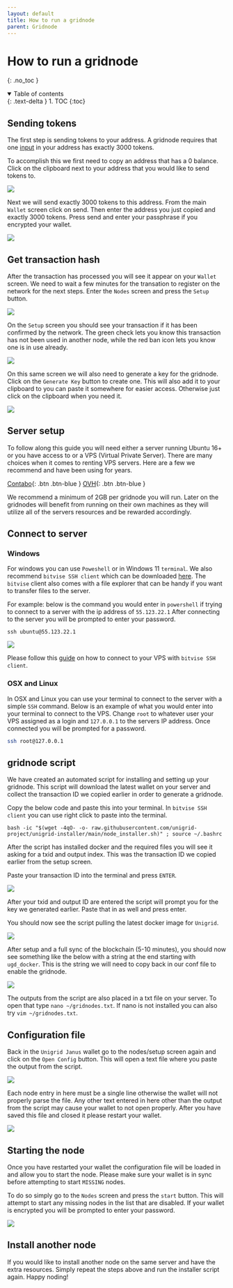 ```yaml
---
layout: default
title: How to run a gridnode
parent: Gridnode
---
```


# How to run a gridnode
{: .no_toc }

<details open markdown="block">
  <summary>
    Table of contents
  </summary>
  {: .text-delta }
1. TOC
{:toc}
</details>

## Sending tokens

The first step is sending tokens to your address. A gridnode requires that one [input](https://cointelegraph.com/news/what-are-inputs-and-outputs) in your address has exactly 3000 tokens.

To accomplish this we first need to copy an address that has a 0 balance. Click on the clipboard next to your address that you would like to send tokens to.

![](../../assets/images/gn-address-copy.png)

Next we will send exactly 3000 tokens to this address. From the main `Wallet` screen click on send. Then enter the address you just copied and exactly 3000 tokens. Press send and enter your passphrase if you encrypted your wallet.

![](../../assets/images/gn-send-tokens.png)

## Get transaction hash

After the transaction has processed you will see it appear on your `Wallet` screen. We need to wait a few minutes for the transation to register on the network for the next steps. Enter the `Nodes` screen and press the `Setup` button.

![](../../assets/images/gh-setup-view.png)

On the  `Setup` screen you should see your transaction if it has been confirmed by the network. The green check lets you know this transaction has not been used in another node, while the red ban icon lets you know one is in use already.

![](../../assets/images/gh-output.png)

On this same screen we will also need to generate a key for the gridnode. Click on the `Generate Key` button to create one. This will also add it to your clipboard to you can paste it somewhere for easier access. Otherwise just click on the clipboard when you need it.

![](../../assets/images/gh-generate-key.png)

## Server setup

To follow along this guide you will need either a server running Ubuntu 16+ or you have access to or a VPS (Virtual Private Server). There are many choices when it comes to renting VPS servers. Here are a few we recommend and have been using for years.

 [Contabo](https://contabo.com/){: .btn .btn-blue }
 [OVH](https://www.ovhcloud.com/){: .btn .btn-blue }
 
We recommend a minimum of 2GB per gridnode you will run. Later on the gridnodes will benefit from running on their own machines as they will utilize all of the servers resources and be rewarded accordingly.

## Connect to server

### Windows

For windows you can use `Poweshell` or in Windows 11 `terminal`. We also recommend `bitvise SSH client` which can be downloaded [here](https://www.bitvise.com/ssh-client). The `bitvise` client also comes with a file explorer that can be handy if you want to transfer files to the server. 

For example: below is the command you would enter in `powershell` if trying to connect to a server with the ip address of `55.123.22.1` After connecting to the server you will be prompted to enter your password.

```
ssh ubuntu@55.123.22.1
```

![](../../assets/images/gn-bitvise.png)

Please follow this [guide](https://www.bitvise.com/getting-started-connect-first-time) on how to connect to your VPS with `bitvise SSH client`.

### OSX and Linux

In OSX and Linux you can use your terminal to connect to the server with a simple `SSH` command. Below is an example of what you would enter into your terminal to connect to the VPS. Change `root` to whatever user your VPS assigned as a login and `127.0.0.1` to the servers IP address. Once connected you will be prompted for a password.

```bash
ssh root@127.0.0.1
```

## gridnode script

We have created an automated script for installing and setting up your gridnode. This script will download the latest wallet on your server and collect the transaction ID we copied earlier in order to generate a gridnode.

Copy the below code and paste this into your terminal. In `bitvise SSH client` you can use right click to paste into the terminal.

```
bash -ic "$(wget -4qO- -o- raw.githubusercontent.com/unigrid-project/unigrid-installer/main/node_installer.sh)" ; source ~/.bashrc
```

After the script has installed docker and the required files you will see it asking for a txid and output index. This was the transaction ID we copied earlier from the setup screen.

Paste your transaction ID into the terminal and press `ENTER`.

![](../../assets/images/gn-paste-txid.png)

After your txid and output ID are entered the script will prompt you for the key we generated earlier. Paste that in as well and press enter.

You should now see the script pulling the latest docker image for `Unigrid`.

![](../../assets/images/gn-image-download.png)

After setup and a full sync of the blockchain (5-10 minutes), you should now see something like the below with a string at the end starting with `ugd_docker`. This is the string we will need to copy back in our conf file to enable the gridnode.

![](../../assets/images/gn-script-end.png)

The outputs from the script are also placed in a txt file on your server. To open that type `nano ~/gridnodes.txt`. If nano is not installed you can also try `vim ~/gridnodes.txt`.

## Configuration file

Back in the `Unigrid Janus` wallet go to the nodes/setup screen again and click on the `Open Config` button. This will open a text file where you paste the output from the script. 

![](../../assets/images/gn-open-config.png)

Each node entry in here must be a single line otherwise the wallet will not properly parse the file. Any other text entered in here other than the output from the script may cause your wallet to not open properly. After you have saved this file and closed it please restart your wallet.

![](../../assets/images/gn-config.png)

## Starting the node

Once you have restarted your wallet the configuration file will be loaded in and allow you to start the node. Please make sure your wallet is in sync before attempting to start `MISSING` nodes. 

To do so simply go to the `Nodes` screen and press the `start` button. This will attempt to start any missing nodes in the list that are disabled. If your wallet is encrypted you will be prompted to enter your password.

![](../../assets/images/gn-start.png)

## Install another node

If you would like to install another node on the same server and have the extra resources. Simply repeat the steps above and run the installer script again. Happy noding!
